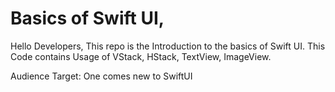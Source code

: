 # Basics of Swift UI,

Hello Developers,
This repo is the Introduction to the basics of Swift UI.
This Code contains Usage of VStack, HStack, TextView, ImageView.

Audience Target: One comes new to SwiftUI



